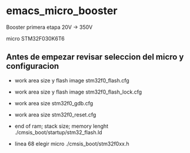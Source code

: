 # emacs_micro_booster
Booster primera etapa 20V -> 350V

micro STM32F030K6T6

Antes de empezar revisar seleccion del micro y configuracion
------------------------------------------------------------

* work area size y flash image
    stm32f0_flash.cfg

* work area size y flash image
    stm32f0_flash_lock.cfg

* work area size
    stm32f0_gdb.cfg

* work area size
    stm32f0_reset.cfg

* end of ram; stack size; memory lenght
    ./cmsis_boot/startup/stm32_flash.ld

* linea 68 elegir micro
    ./cmsis_boot/stm32f0xx.h



